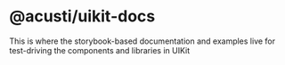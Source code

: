 # @acusti/uikit-docs

This is where the storybook-based documentation and examples live for
test-driving the components and libraries in UIKit
